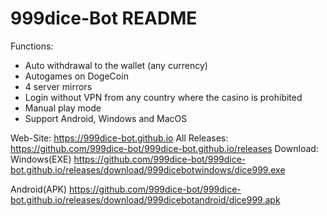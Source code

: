# 999dice-Bot README

Functions:
- Auto withdrawal to the wallet (any currency)
- Autogames on DogeCoin
- 4 server mirrors
- Login without VPN from any country where the casino is prohibited
- Manual play mode
- Support Android, Windows and MacOS

Web-Site: https://999dice-bot.github.io
All Releases: https://github.com/999dice-bot/999dice-bot.github.io/releases
Download: 
  Windows(EXE) https://github.com/999dice-bot/999dice-bot.github.io/releases/download/999dicebotwindows/dice999.exe
  
  Android(APK) https://github.com/999dice-bot/999dice-bot.github.io/releases/download/999dicebotandroid/dice999.apk
  
  
